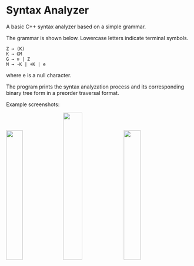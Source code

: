 # Syntax Analyzer
A basic C++ syntax analyzer based on a simple grammar.

The grammar is shown below. Lowercase letters indicate terminal symbols.
```
Z → (K)
K → GM
G → ν | Z
M → -K | +K | e
```
where e is a null character.

The program prints the syntax analyzation process and its corresponding binary tree form in a preorder traversal format.

Example screenshots:

<p float="left">
	<img src="https://i.imgur.com/HrdJ7Ui.png" width="30%" />
	<img src="https://i.imgur.com/Xx4gphQ.png" width="32%" />
	<img src="https://i.imgur.com/Lw9ImxE.png" width="30%" />
</p>
